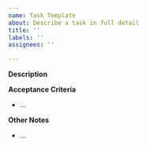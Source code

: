 ```yaml
---
name: Task Template
about: Describe a task in full detail
title: ''
labels: ''
assignees: ''

---
```


**Description** 


**Acceptance Criteria**
* ... 

**Other Notes**
* ...
